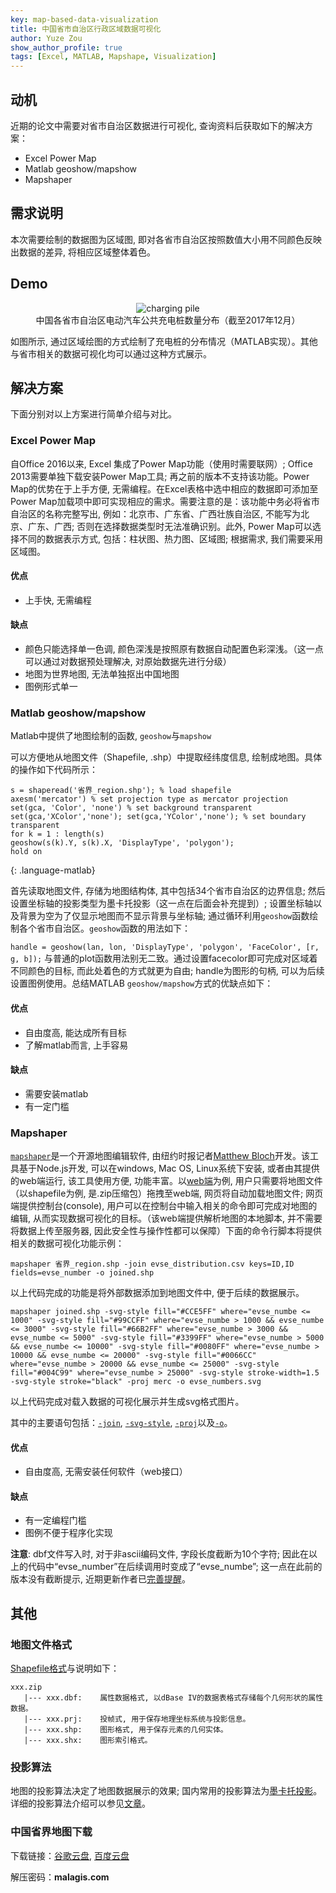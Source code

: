 ```yaml
---
key: map-based-data-visualization
title: 中国省市自治区行政区域数据可视化
author: Yuze Zou
show_author_profile: true
tags: [Excel, MATLAB, Mapshape, Visualization]
---
```


## 动机

近期的论文中需要对省市自治区数据进行可视化, 查询资料后获取如下的解决方案：

- Excel Power Map
- Matlab geoshow/mapshow
- Mapshaper

## 需求说明
本次需要绘制的数据图为区域图, 即对各省市自治区按照数值大小用不同颜色反映出数据的差异, 将相应区域整体着色。

## Demo

<div align="center">
<figure>
<img src="https://user-images.githubusercontent.com/16682999/63211091-36de4d80-c125-11e9-9d41-47bb1893b325.png" alt="charging pile">
<figcaption>中国各省市自治区电动汽车公共充电桩数量分布（截至2017年12月）</figcaption>
</figure>
</div>

如图所示, 通过区域绘图的方式绘制了充电桩的分布情况（MATLAB实现）。其他与省市相关的数据可视化均可以通过这种方式展示。

## 解决方案
下面分别对以上方案进行简单介绍与对比。

### Excel Power Map
自Office 2016以来, Excel 集成了Power Map功能（使用时需要联网）; Office 2013需要单独下载安装Power Map工具; 再之前的版本不支持该功能。Power Map的优势在于上手方便, 无需编程。在Excel表格中选中相应的数据即可添加至Power Map加载项中即可实现相应的需求。需要注意的是：该功能中务必将省市自治区的名称完整写出, 例如：北京市、广东省、广西壮族自治区, 不能写为北京、广东、广西; 否则在选择数据类型时无法准确识别。此外, Power Map可以选择不同的数据表示方式, 包括：柱状图、热力图、区域图; 根据需求, 我们需要采用区域图。

#### 优点

- 上手快, 无需编程

#### 缺点

- 颜色只能选择单一色调, 颜色深浅是按照原有数据自动配置色彩深浅。（这一点可以通过对数据预处理解决, 对原始数据先进行分级）
- 地图为世界地图, 无法单独抠出中国地图
- 图例形式单一

### Matlab geoshow/mapshow

Matlab中提供了地图绘制的函数, `geoshow`与`mapshow`

可以方便地从地图文件（Shapefile, .shp）中提取经纬度信息, 绘制成地图。具体的操作如下代码所示：

~~~
s = shaperead('省界_region.shp'); % load shapefile
axesm('mercator') % set projection type as mercator projection
set(gca, 'Color', 'none') % set background transparent
set(gca,'XColor','none'); set(gca,'YColor','none'); % set boundary transparent
for k = 1 : length(s)
geoshow(s(k).Y, s(k).X, 'DisplayType', 'polygon');
hold on
~~~
{: .language-matlab}

首先读取地图文件, 存储为地图结构体, 其中包括34个省市自治区的边界信息; 然后设置坐标轴的投影类型为墨卡托投影（这一点在后面会补充提到）; 设置坐标轴以及背景为空为了仅显示地图而不显示背景与坐标轴; 通过循环利用`geoshow`函数绘制各个省市自治区。`geoshow`函数的用法如下：

`handle = geoshow(lan, lon, 'DisplayType', 'polygon', 'FaceColor', [r, g, b]);`
与普通的plot函数用法别无二致。通过设置facecolor即可完成对区域着不同颜色的目标, 而此处着色的方式就更为自由; handle为图形的句柄, 可以为后续设置图例使用。总结MATLAB `geoshow/mapshow`方式的优缺点如下：

#### 优点

- 自由度高, 能达成所有目标
- 了解matlab而言, 上手容易

#### 缺点

- 需要安装matlab
- 有一定门槛

### Mapshaper

[`mapshaper`](http://mapshaper.org/)是一个开源地图编辑软件, 由纽约时报记者[Matthew Bloch](https://github.com/mbloch)开发。该工具基于Node.js开发, 可以在windows, Mac OS, Linux系统下安装, 或者由其提供的web端运行, 该工具使用方便, 功能丰富。以[web端](http://mapshaper.org/)为例, 用户只需要将地图文件（以shapefile为例, 是.zip压缩包）拖拽至web端, 网页将自动加载地图文件; 网页端提供控制台(console), 用户可以在控制台中输入相关的命令即可完成对地图的编辑, 从而实现数据可视化的目标。（该web端提供解析地图的本地脚本, 并不需要将数据上传至服务器, 因此安全性与操作性都可以保障）下面的命令行脚本将提供相关的数据可视化功能示例：

```
mapshaper 省界_region.shp -join evse_distribution.csv keys=ID,ID fields=evse_number -o joined.shp
```

以上代码完成的功能是将外部数据添加到地图文件中, 便于后续的数据展示。

```
mapshaper joined.shp -svg-style fill="#CCE5FF" where="evse_numbe <= 1000" -svg-style fill="#99CCFF" where="evse_numbe > 1000 && evse_numbe <= 3000" -svg-style fill="#66B2FF" where="evse_numbe > 3000 && evse_numbe <= 5000" -svg-style fill="#3399FF" where="evse_numbe > 5000 && evse_numbe <= 10000" -svg-style fill="#0080FF" where="evse_numbe > 10000 && evse_numbe <= 20000" -svg-style fill="#0066CC" where="evse_numbe > 20000 && evse_numbe <= 25000" -svg-style fill="#004C99" where="evse_numbe > 25000" -svg-style stroke-width=1.5 -svg-style stroke="black" -proj merc -o evse_numbers.svg
```

以上代码完成对载入数据的可视化展示并生成svg格式图片。

其中的主要语句包括：[`-join`](https://github.com/mbloch/mapshaper/wiki/Command-Reference#-join), [`-svg-style`](https://github.com/mbloch/mapshaper/wiki/Command-Reference#-svg-style), [`-proj`](https://github.com/mbloch/mapshaper/wiki/Command-Reference#-proj)以及[`-o`](https://github.com/mbloch/mapshaper/wiki/Command-Reference#-o-output)。


#### 优点

- 自由度高, 无需安装任何软件（web接口）

#### 缺点

- 有一定编程门槛
- 图例不便于程序化实现

**注意**: dbf文件写入时, 对于非ascii编码文件, 字段长度截断为10个字符; 因此在以上的代码中“evse_number”在后续调用时变成了“evse_numbe”; 这一点在此前的版本没有截断提示, 近期更新作者已[完善提醒](https://github.com/mbloch/mapshaper/issues/266)。

## 其他

### 地图文件格式

[Shapefile格式](https://zh.wikipedia.org/wiki/Shapefile)与说明如下：

	xxx.zip
	   |--- xxx.dbf:    属性数据格式, 以dBase IV的数据表格式存储每个几何形状的属性数据。
	   |--- xxx.prj:    投帧式, 用于保存地理坐标系统与投影信息。
	   |--- xxx.shp:    图形格式, 用于保存元素的几何实体。
	   |--- xxx.shx:    图形索引格式。

### 投影算法

地图的投影算法决定了地图数据展示的效果; 国内常用的投影算法为[墨卡托投影]()。详细的投影算法介绍可以参见[文章](http://cntchen.github.io/2016/05/09/%E5%9B%BD%E5%86%85%E4%B8%BB%E8%A6%81%E5%9C%B0%E5%9B%BE%E7%93%A6%E7%89%87%E5%9D%90%E6%A0%87%E7%B3%BB%E5%AE%9A%E4%B9%89%E5%8F%8A%E8%AE%A1%E7%AE%97%E5%8E%9F%E7%90%86/)。

### 中国省界地图下载

下载链接：[谷歌云盘](https://drive.google.com/open?id=1xArnjoJoqSDGcg3cqqG9SDswu8FdClpH), [百度云盘](https://pan.baidu.com/s/1YpcDeFd6hydgeuyrry0Efg)

解压密码：**malagis.com**